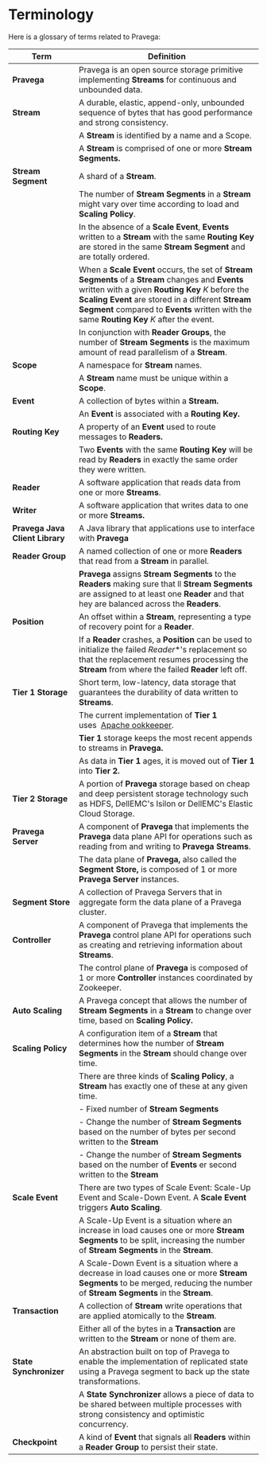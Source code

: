 # Terminology

Here is a glossary of terms related to Pravega:

| **Term**                        | **Definition**                                                                                                                                            |
|---------------------------------|-----------------------------------------------------------------------------------------------------------------------------------------------------------|
| **Pravega**                     | Pravega is an open source storage primitive implementing **Streams** for continuous and unbounded data.                                                                                    |
| **Stream**                      | A durable, elastic, append-only, unbounded sequence of bytes that has good performance and strong consistency.                                                                                                |
|                                 | A **Stream** is identified by a name and a Scope.                                                                                                         |
|                                 | A **Stream** is comprised of one or more **Stream Segments.**                                                                                             |
| **Stream Segment**              | A shard of a **Stream**.                                                                                                                                  |
|                                 | The number of **Stream Segments** in a **Stream** might vary over time according to load and **Scaling Policy**.                                          |
|                                 | In the absence of a **Scale Event**, **Events** written to a **Stream** with the same **Routing Key** are stored in the same **Stream Segment** and are totally ordered.                                                                                                                                                           |
|                                 | When a **Scale Event** occurs, the set of **Stream Segments** of a **Stream** changes and **Events** written with a given **Routing Key** *K* before the **Scaling Event** are stored in a different **Stream Segment** compared to **Events** written with the same **Routing Key** *K* after the event.                                                                                                                                                          |
|                                 | In conjunction with **Reader Groups**, the number of **Stream Segments** is the maximum amount of read parallelism of a **Stream**.                                                                                                                                                         |
| **Scope**                       | A namespace for **Stream** names.                                                                                                                         |
|                                 | A **Stream** name must be unique within a **Scope**.                                                                                                                                                          |
| **Event**                       | A collection of bytes within a **Stream.**                                                                                                                |
|                                 | An **Event** is associated with a **Routing Key.**                                                                                                                                                          |
| **Routing Key**                 | A property of an **Event** used to route messages to **Readers.**                                                                                         |
|                                 | Two **Events** with the same **Routing Key** will be read by **Readers** in exactly the same order they were written.                                                                                                                                                          |
| **Reader**                      | A software application that reads data from one or more **Streams**.                                                                                      |
| **Writer**                      | A software application that writes data to one or more **Streams.**                                                                                       |
| **Pravega Java Client Library** | A Java library that applications use to interface with **Pravega**                                                                                        |
| **Reader Group**                | A named collection of one or more **Readers** that read from a **Stream** in parallel.                                                                    |
|                                 | **Pravega** assigns **Stream Segments** to the **Readers** making sure that ll **Stream Segments** are assigned to at least one **Reader** and that hey are balanced across the **Readers**.                                                                                                                                                          |
| **Position**                    | An offset within a **Stream**, representing a type of recovery point for a **Reader**.                                                                    |
|                                 | If a **Reader** crashes, a **Position** can be used to initialize the failed *Reader**'s replacement so that the replacement resumes processing the **Stream** from where the failed **Reader** left off.                                                                                                                                                          |
| **Tier 1 Storage**              | Short term, low-latency, data storage that guarantees the durability of data written to **Streams**.                                                      |
|                                 | The current implementation of **Tier 1** uses  [Apache ookkeeper](http://bookkeeper.apache.org/).                                                                                                                                                          |
|                                 | **Tier 1** storage keeps the most recent appends to streams in **Pravega.**                                                                                                                                                          |
|                                 | As data in **Tier 1** ages, it is moved out of **Tier 1** into **Tier 2.**                                                                                                                                                          |
| **Tier 2 Storage**              | A portion of **Pravega** storage based on cheap and deep persistent storage technology such as HDFS, DellEMC's Isilon or DellEMC's Elastic Cloud Storage. |
| **Pravega Server**              | A component of **Pravega** that implements the **Pravega** data plane API for operations such as reading from and writing to **Pravega Streams**.         |
|                                 | The data plane of **Pravega,** also called the **Segment Store,** is composed of 1 or more **Pravega Server** instances.                                                                                                                                                          |
| **Segment Store**               | A collection of Pravega Servers that in aggregate form the data plane of a Pravega cluster.                                                               |
| **Controller**                  | A component of Pravega that implements the **Pravega** control plane API for operations such as creating and retrieving information about **Streams**.    |
|                                 | The control plane of **Pravega** is composed of 1 or more **Controller** instances coordinated by Zookeeper.                                                                                                                                                          |
| **Auto Scaling**                | A Pravega concept that allows the number of **Stream Segments** in a **Stream** to change over time, based on **Scaling Policy.**                         |
| **Scaling Policy**              | A configuration item of a **Stream** that determines how the number of **Stream Segments** in the **Stream** should change over time.                     |
|                                 | There are three kinds of **Scaling Policy**, a **Stream** has exactly one of these at any given time.                                                                                                                                                          |
|                                 | - Fixed number of **Stream Segments**                                                                                                                                                        |
|                                 | - Change the number of **Stream Segments** based on the number of bytes per second written to the **Stream**                                                                                                                                                        |
|                                 | - Change the number of **Stream Segments** based on the number of **Events** er second written to the **Stream**                                                                                                                                                        |
| **Scale Event**                 | There are two types of Scale Event: Scale-Up Event and Scale-Down Event. A **Scale Event** triggers **Auto Scaling**.                                     |
|                                 | A Scale-Up Event is a situation where an increase in load causes one or more **Stream Segments** to be split, increasing the number of **Stream Segments** in the **Stream**.                                                                                                                                                           |
|                                 | A Scale-Down Event is a situation where a decrease in load causes one or more **Stream Segments** to be merged, reducing the number of **Stream Segments** in the **Stream**.                                                                                                                                                          |
| **Transaction**                 | A collection of **Stream** write operations that are applied atomically to the **Stream**.                                                                |
|                                 | Either all of the bytes in a **Transaction** are written to the **Stream** or none of them are.                                                                                                                                                          |
| **State Synchronizer**          | An abstraction built on top of Pravega to enable the implementation of replicated state using a Pravega segment to back up the state transformations.     |
|                                 | A **State Synchronizer** allows a piece of data to be shared between multiple processes with strong consistency and optimistic concurrency.                                                                                                                                                          |
| **Checkpoint**                  | A kind of **Event** that signals all **Readers** within a **Reader Group** to persist their state.                                                        |
